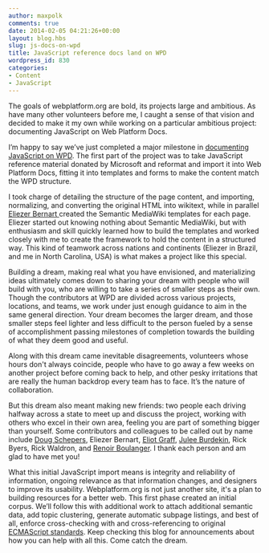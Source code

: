 ```yaml
---
author: maxpolk
comments: true
date: 2014-02-05 04:21:26+00:00
layout: blog.hbs
slug: js-docs-on-wpd
title: JavaScript reference docs land on WPD
wordpress_id: 830
categories:
- Content
- JavaScript
---
```


The goals of webplatform.org are bold, its projects large and ambitious. As have many other volunteers before me, I caught a sense of that vision and decided to make it my own while working on a particular ambitious project: documenting JavaScript on Web Platform Docs.

I’m happy to say we’ve just completed a major milestone in [documenting JavaScript on WPD](http://docs.webplatform.org/wiki/javascript). The first part of the project was to take JavaScript reference material donated by Microsoft and reformat and import it into Web Platform Docs, fitting it into templates and forms to make the content match the WPD structure.

I took charge of detailing the structure of the page content, and importing, normalizing, and converting the original HTML into wikitext, while in parallel [Eliezer Bernart ](http://docs.webplatform.org/wiki/User:Eliezerb)created the Semantic MediaWiki templates for each page. Eliezer started out knowing nothing about Semantic MediaWiki, but with enthusiasm and skill quickly learned how to build the templates and worked closely with me to create the framework to hold the content in a structured way. This kind of teamwork across nations and continents (Eliezer in Brazil, and me in North Carolina, USA) is what makes a project like this special.

Building a dream, making real what you have envisioned, and materializing ideas ultimately comes down to sharing your dream with people who will build with you, who are willing to take a series of smaller steps as their own. Though the contributors at WPD are divided across various projects, locations, and teams, we work under just enough guidance to aim in the same general direction. Your dream becomes the larger dream, and those smaller steps feel lighter and less difficult to the person fueled by a sense of accomplishment passing milestones of completion towards the building of what they deem good and useful.

Along with this dream came inevitable disagreements, volunteers whose hours don't always coincide, people who have to go away a few weeks on another project before coming back to help, and other pesky irritations that are really the human backdrop every team has to face. It’s the nature of collaboration.

But this dream also meant making new friends: two people each driving halfway across a state to meet up and discuss the project, working with others who excel in their own area, feeling you are part of something bigger than yourself. Some contributors and colleagues to be called out by name include [Doug Schepers](http://docs.webplatform.org/wiki/User:Shepazu), Eliezer Bernart, [Eliot Graff](http://docs.webplatform.org/wiki/User:Eliot-MSFT), [Julee Burdekin](http://docs.webplatform.org/wiki/User:Julee), Rick Byers, Rick Waldron, and [Renoir Boulanger](http://docs.webplatform.org/wiki/User:Renoirb). I thank each person and am glad to have met you!

What this initial JavaScript import means is integrity and reliability of information, ongoing relevance as that information changes, and designers to improve its usability. Webplatform.org is not just another site, it's a plan to building resources for a better web. This first phase created an initial corpus. We’ll follow this with additional work to attach additional semantic data, add topic clustering, generate automatic subpage listings, and best of all, enforce cross-checking with and cross-referencing to original [ECMAScript standards](http://www.ecma-international.org/publications/standards/Ecma-262.htm). Keep checking this blog for announcements about how you can help with all this. Come catch the dream.
